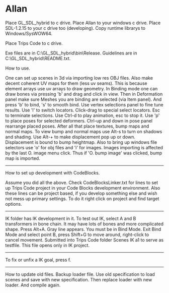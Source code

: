 # Allan
Place GL_SDL_hybrid to c drive.
Place Allan to your windows c drive.
Place SDL-1.2.15 to your c drive too (developing).
Copy runtime librarys to Windows/SysWOW64.

Place Trips Code to c drive.

Exe files are in C:\GL_SDL_hybrid\bin\Release.
Guidelines are in C:\GL_SDL_hybrid\README.txt.

How to use.

One can set up scenes in 3d via importing low res OBJ files.
Also make decent coherent UV maps for them (less uv seams).
This is because element arrays use uv arrays to draw geometry.
In Binding mode one can draw bones via pressing 'b' and drag and click in view.
Then in Deformation panel make sure Meshes you are binding are selected (via Item panel).
And press 'b' to bind, 's' to smooth bind. Use vertex selections panel to
fine tune results. Use 'l' to switch locators. Click-drag to special select locators.
Esc to terminate selections.
Use Ctrl-d to play animation, esc to stop it. Use 'p' to place poses for selected deformers.
Ctrl-up and down in pose panel rearrange placed poses.
After all that place textures, bump maps and normal maps.
To view bump and normal maps use Alt-s to turn on shadows and shading.
Use Alt-+ to make displacement pop up or down. Displacement is bound to bump heightmap.
Also to bring up windows file selectors use 'o' for obj files and 'i' for images.
Images importing is affected by the last O. image menu click.
Thus if 'O. bump image' was clicked, bump map is imported.

---

How to set up development with CodeBlocks.

Assume you did all the above.
Check CodeBlocksLinker.txt for lines to set up Trips Code project in your Code Blocks development environment.
Also these lines can be project based, if you develop something else and wish not mess up primary settings.
To do it right click on project and find target options.

---

IK folder has IK development in it.
To test out IK, select A and B transformers in bone chain. It may have lots of bones and more complicated shape.
Press Alt+A. Gray line appears. You must be in Bind Mode. Exit Bind Mode and select point B, press Shift+G to move
around, right-click to cancel movement.
Submitted into Trips Code folder Scenes IK a1 to serve as testfile. This file opens only in IK project.

---

To fix or unfix a IK goal, press f.

---

How to update old files. Backup loader file. Use old specification to load scenes and save with new specification.
Then replace loader with new loader. And compile again.
